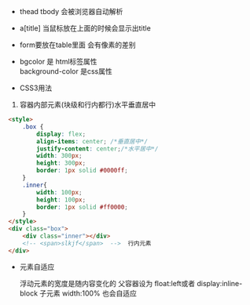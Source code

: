- thead tbody 会被浏览器自动解析

- a[title] 当鼠标放在上面的时候会显示出title

- form要放在table里面 会有像素的差别

- bgcolor 是 html标签属性  
  background-color 是css属性

- CSS3用法
1. 容器内部元素(块级和行内都行)水平垂直居中
```html
<style>
    .box {
        display: flex;
        align-items: center; /*垂直居中*/
        justify-content: center;/*水平居中*/
        width: 300px;
        height: 300px;
        border: 1px solid #0000ff;
    }
    .inner{
        width: 100px;
        height: 100px;
        border: 1px solid #ff0000;
    }
</style>
<div class="box">
    <div class="inner"></div>
    <!-- <span>slkjf</span>  -->  行内元素
</div>
```

- 元素自适应
    
    浮动元素的宽度是随内容变化的
    父容器设为 float:left或者 display:inline-block
    子元素 width:100% 也会自适应